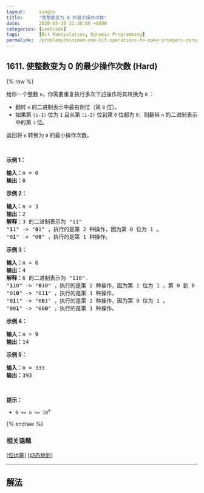 ```yaml
---
layout:     single
title:      "使整数变为 0 的最少操作次数"
date:       2020-05-30 21:30:00 +0800
categories: [Leetcode]
tags:       [Bit Manipulation, Dynamic Programming]
permalink:  /problems/minimum-one-bit-operations-to-make-integers-zero/
---
```


## 1611. 使整数变为 0 的最少操作次数 (Hard)

{% raw %}

<p>给你一个整数 <code>n</code>，你需要重复执行多次下述操作将其转换为 <code>0</code> ：</p>

<ul>
	<li>翻转 <code>n</code> 的二进制表示中最右侧位（第 <code>0</code> 位）。</li>
	<li>如果第 <code>(i-1)</code> 位为 <code>1</code> 且从第 <code>(i-2)</code> 位到第 <code>0</code> 位都为 <code>0</code>，则翻转 <code>n</code> 的二进制表示中的第 <code>i</code> 位。</li>
</ul>

<p>返回将 <code>n</code> 转换为 <code>0</code> 的最小操作次数。</p>

<p> </p>

<p><strong>示例 1：</strong></p>

<pre>
<strong>输入：</strong>n = 0
<strong>输出：</strong>0
</pre>

<p><strong>示例 2：</strong></p>

<pre>
<strong>输入：</strong>n = 3
<strong>输出：</strong>2
<strong>解释：</strong>3 的二进制表示为 "11"
"<strong>1</strong>1" -> "<strong>0</strong>1" ，执行的是第 2 种操作，因为第 0 位为 1 。
"0<strong>1</strong>" -> "0<strong>0</strong>" ，执行的是第 1 种操作。
</pre>

<p><strong>示例 3：</strong></p>

<pre>
<strong>输入：</strong>n = 6
<strong>输出：</strong>4
<strong>解释：</strong>6 的二进制表示为 "110".
"<strong>1</strong>10" -> "<strong>0</strong>10" ，执行的是第 2 种操作，因为第 1 位为 1 ，第 0 到 0 位为 0 。
"01<strong>0</strong>" -> "01<strong>1</strong>" ，执行的是第 1 种操作。
"0<strong>1</strong>1" -> "0<strong>0</strong>1" ，执行的是第 2 种操作，因为第 0 位为 1 。
"00<strong>1</strong>" -> "00<strong>0</strong>" ，执行的是第 1 种操作。
</pre>

<p><strong>示例 4：</strong></p>

<pre>
<strong>输入：</strong>n = 9
<strong>输出：</strong>14
</pre>

<p><strong>示例 5：</strong></p>

<pre>
<strong>输入：</strong>n = 333
<strong>输出：</strong>393
</pre>

<p> </p>

<p><strong>提示：</strong></p>

<ul>
	<li><code>0 <= n <= 10<sup>9</sup></code></li>
</ul>

{% endraw %}

### 相关话题
  [[位运算](https://github.com/openset/leetcode/tree/master/tag/bit-manipulation/README.md)]
  [[动态规划](https://github.com/openset/leetcode/tree/master/tag/dynamic-programming/README.md)]

---

## [解法](https://github.com/openset/leetcode/tree/master/problems/minimum-one-bit-operations-to-make-integers-zero)
